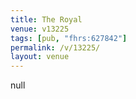 ```yaml
---
title: The Royal
venue: v13225
tags: [pub, "fhrs:627842"]
permalink: /v/13225/
layout: venue
---
```

null